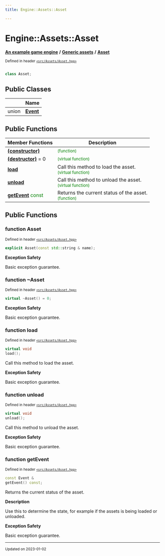 ```yaml
---
title: Engine::Assets::Asset

---
```


# Engine::Assets::Asset

**[An example game engine](/libraries/group__Engine.md)** **/** **[Generic assets](/libraries/group__Assets.md)** **/** 
**[Asset](/classes/classEngine_1_1Assets_1_1Asset.md)**

<sup>Defined in header [`<src/Assets/Asset.hpp>`](/files/Asset_8hpp.md#file-asset.hpp)</sup>



```cpp

class Asset;
```



## Public Classes

|                | Name           |
| -------------- | -------------- |
| union | **[Event](/classes/unionEngine_1_1Assets_1_1Asset_1_1Event.md)**  |

## Public Functions
| Member Functions | Description |
| -------------- | -------------- |
| **[(constructor)](/classes/classEngine_1_1Assets_1_1Asset.md#function-asset)** |  <sup><span style="color:green">(function)</span></sup> |
| **[(destructor)](/classes/classEngine_1_1Assets_1_1Asset.md#function-~asset)**  = 0|  <sup><span style="color:green">(virtual function)</span></sup> |
| **[load](/classes/classEngine_1_1Assets_1_1Asset.md#function-load)** | Call this method to load the asset. <br> <sup><span style="color:green">(virtual function)</span></sup> |
| **[unload](/classes/classEngine_1_1Assets_1_1Asset.md#function-unload)** | Call this method to unload the asset. <br> <sup><span style="color:green">(virtual function)</span></sup> |
| **[getEvent](/classes/classEngine_1_1Assets_1_1Asset.md#function-getevent)** <span style="color:green">const</span>| Returns the current status of the asset. <br> <sup><span style="color:green">(function)</span></sup> |


## Public Functions

### function Asset


<sup>Defined in header [`<src/Assets/Asset.hpp>`](/files/Asset_8hpp.md#file-asset.hpp)</sup>

```cpp 
explicit Asset(const std::string & name);
```



















**Exception Safety**

Basic exception guarantee.




### function ~Asset


<sup>Defined in header [`<src/Assets/Asset.hpp>`](/files/Asset_8hpp.md#file-asset.hpp)</sup>

```cpp 
virtual ~Asset() = 0;
```



















**Exception Safety**

Basic exception guarantee.




### function load


<sup>Defined in header [`<src/Assets/Asset.hpp>`](/files/Asset_8hpp.md#file-asset.hpp)</sup>

```cpp 
virtual void
load();
```





Call this method to load the asset. 

















**Exception Safety**

Basic exception guarantee.




### function unload


<sup>Defined in header [`<src/Assets/Asset.hpp>`](/files/Asset_8hpp.md#file-asset.hpp)</sup>

```cpp 
virtual void
unload();
```





Call this method to unload the asset. 

















**Exception Safety**

Basic exception guarantee.




### function getEvent


<sup>Defined in header [`<src/Assets/Asset.hpp>`](/files/Asset_8hpp.md#file-asset.hpp)</sup>

```cpp 
const Event &
getEvent() const;
```





Returns the current status of the asset. 







**Description**

Use this to determine the state, for example if the assets is being loaded or unloaded. 










**Exception Safety**

Basic exception guarantee.








-------------------------------

<sub>Updated on 2023-01-02</sub>